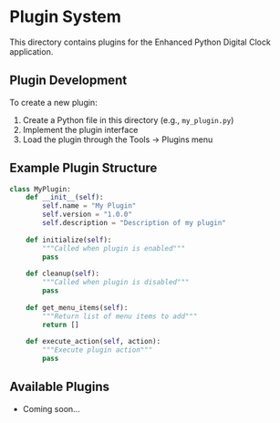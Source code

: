 # Plugin System

This directory contains plugins for the Enhanced Python Digital Clock application.

## Plugin Development

To create a new plugin:

1. Create a Python file in this directory (e.g., `my_plugin.py`)
2. Implement the plugin interface
3. Load the plugin through the Tools → Plugins menu

## Example Plugin Structure

```python
class MyPlugin:
    def __init__(self):
        self.name = "My Plugin"
        self.version = "1.0.0"
        self.description = "Description of my plugin"
    
    def initialize(self):
        """Called when plugin is enabled"""
        pass
    
    def cleanup(self):
        """Called when plugin is disabled"""
        pass
    
    def get_menu_items(self):
        """Return list of menu items to add"""
        return []
    
    def execute_action(self, action):
        """Execute plugin action"""
        pass
```

## Available Plugins

- Coming soon...
